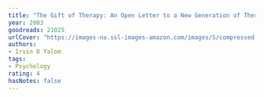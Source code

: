 ```yaml
---
title: "The Gift of Therapy: An Open Letter to a New Generation of Therapists and Their Patients"
year: 2003
goodreads: 21025
urlCover: "https://images-na.ssl-images-amazon.com/images/S/compressed.photo.goodreads.com/books/1581004586i/21025.jpg"
authors:
- Irvin D Yalom
tags:
- Psychology
rating: 4
hasNotes: false
---
```

